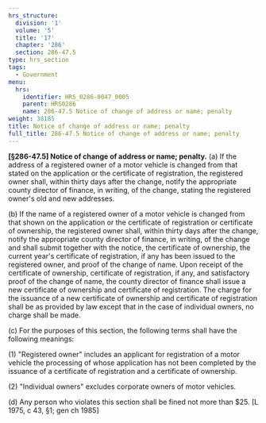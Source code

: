 ```yaml
---
hrs_structure:
  division: '1'
  volume: '5'
  title: '17'
  chapter: '286'
  section: 286-47.5
type: hrs_section
tags:
  - Government
menu:
  hrs:
    identifier: HRS_0286-0047_0005
    parent: HRS0286
    name: 286-47.5 Notice of change of address or name; penalty
weight: 38185
title: Notice of change of address or name; penalty
full_title: 286-47.5 Notice of change of address or name; penalty
---
```

**[§286-47.5] Notice of change of address or name; penalty.** (a) If the address of a registered owner of a motor vehicle is changed from that stated on the application or the certificate of registration, the registered owner shall, within thirty days after the change, notify the appropriate county director of finance, in writing, of the change, stating the registered owner's old and new addresses.

(b) If the name of a registered owner of a motor vehicle is changed from that shown on the application or the certificate of registration or certificate of ownership, the registered owner shall, within thirty days after the change, notify the appropriate county director of finance, in writing, of the change and shall submit together with the notice, the certificate of ownership, the current year's certificate of registration, if any has been issued to the registered owner, and proof of the change of name. Upon receipt of the certificate of ownership, certificate of registration, if any, and satisfactory proof of the change of name, the county director of finance shall issue a new certificate of ownership and certificate of registration. The charge for the issuance of a new certificate of ownership and certificate of registration shall be as provided by law except that in the case of individual owners, no charge shall be made.

(c) For the purposes of this section, the following terms shall have the following meanings:

(1) "Registered owner" includes an applicant for registration of a motor vehicle the processing of whose application has not been completed by the issuance of a certificate of registration and a certificate of ownership.

(2) "Individual owners" excludes corporate owners of motor vehicles.

(d) Any person who violates this section shall be fined not more than $25\. [L 1975, c 43, §1; gen ch 1985]